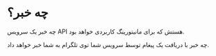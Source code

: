 # چه خبر؟ 

چه خبر یک سرویس API هستش که برای مانیتورینگ کاربردی خواهد بود.

چه خبر با دریافت یک پیغام توسط سرویس شما توی تلگرام به شما خبر خواهد داد.